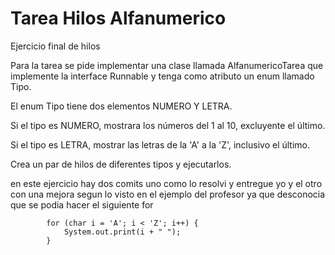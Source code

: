 # Tarea Hilos Alfanumerico
Ejercicio final de hilos

Para la tarea se pide implementar una clase llamada AlfanumericoTarea que implemente la interface Runnable y tenga como atributo un enum llamado Tipo.

El enum Tipo tiene dos elementos NUMERO Y LETRA.

Si el tipo es NUMERO, mostrara los números del 1 al 10, excluyente el último.

Si el tipo es LETRA, mostrar las letras de la 'A' a la 'Z', inclusivo el último.

Crea un par de hilos de diferentes tipos y ejecutarlos.


en este ejercicio hay dos comits uno como lo resolvi y entregue yo y el otro con una mejora
segun lo visto en el ejemplo del profesor ya que desconocia que se podia hacer el siguiente 
for

            for (char i = 'A'; i < 'Z'; i++) {
                System.out.print(i + " ");
            }
